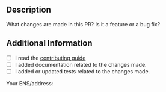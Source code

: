 ## Description

What changes are made in this PR? Is it a feature or a bug fix?

## Additional Information

- [ ] I read the [contributing guide](https://github.com/wagmi-dev/abitype/blob/main/.github/CONTRIBUTING.md)
- [ ] I added documentation related to the changes made.
- [ ] I added or updated tests related to the changes made.

Your ENS/address:
